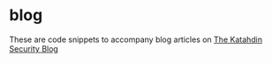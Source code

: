 # blog

These are code snippets to accompany blog articles on [The Katahdin Security Blog](https://katahdinsecurity.com/blog)
